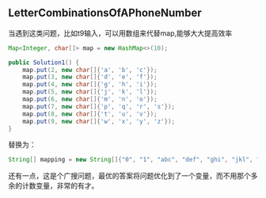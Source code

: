 ## LetterCombinationsOfAPhoneNumber

当遇到这类问题，比如t9输入，可以用数组来代替map,能够大大提高效率


```Java
Map<Integer, char[]> map = new HashMap<>(10);

public Solution1() {
    map.put(2, new char[]{'a', 'b', 'c'});
    map.put(3, new char[]{'d', 'e', 'f'});
    map.put(4, new char[]{'g', 'h', 'i'});
    map.put(5, new char[]{'j', 'k', 'l'});
    map.put(6, new char[]{'m', 'n', 'o'});
    map.put(7, new char[]{'p', 'q', 'r', 's'});
    map.put(8, new char[]{'t', 'u', 'v'});
    map.put(9, new char[]{'w', 'x', 'y', 'z'});
}
```

替换为：

```Java
String[] mapping = new String[]{"0", "1", "abc", "def", "ghi", "jkl", "mno", "pqrs", "tuv", "wxyz"};
```

还有一点，这是个广搜问题，最优的答案将问题优化到了一个变量，而不用那个多余的计数变量，非常的有才。
